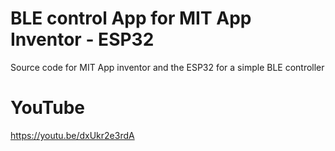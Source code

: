 # BLE control App for MIT App Inventor - ESP32
Source code for MIT App inventor and the ESP32 for a simple BLE controller

# YouTube
https://youtu.be/dxUkr2e3rdA
